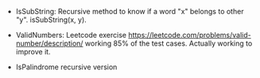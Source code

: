 - IsSubString: Recursive method to know if a word "x" belongs to other "y". isSubString(x, y).

- ValidNumbers: Leetcode exercise https://leetcode.com/problems/valid-number/description/ working 85% of the test cases. Actually working to improve it.

- IsPalindrome recursive version 
